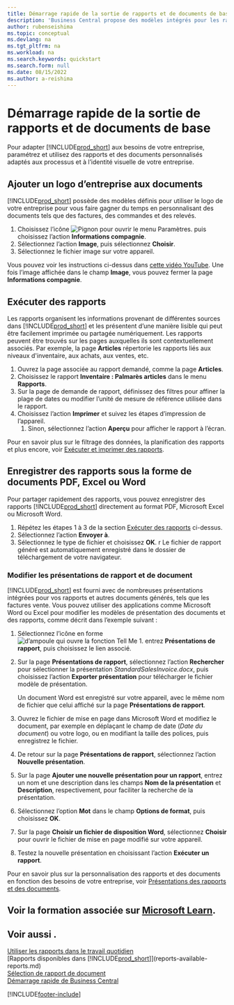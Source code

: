 ```yaml
---
title: Démarrage rapide de la sortie de rapports et de documents de base
description: 'Business Central propose des modèles intégrés pour les rapports et les documents, avec de nombreuses options de personnalisation pour les adapter aux besoins de votre entreprise.'
author: rubenseishima
ms.topic: conceptual
ms.devlang: na
ms.tgt_pltfrm: na
ms.workload: na
ms.search.keywords: quickstart
ms.search.form: null
ms.date: 08/15/2022
ms.author: a-reishima
---
```


# <a name="basic-reports-and-documents-output-quick-start"></a><a name="basic-reports-and-documents-output-quick-start"></a>Démarrage rapide de la sortie de rapports et de documents de base

Pour adapter [!INCLUDE[prod_short](includes/prod_short.md)] aux besoins de votre entreprise, paramétrez et utilisez des rapports et des documents personnalisés adaptés aux processus et à l’identité visuelle de votre entreprise.

## <a name="add-your-company-logo-to-documents"></a><a name="add-your-company-logo-to-documents"></a>Ajouter un logo d’entreprise aux documents

[!INCLUDE[prod_short](includes/prod_short.md)] possède des modèles définis pour utiliser le logo de votre entreprise pour vous faire gagner du temps en personnalisant des documents tels que des factures, des commandes et des relevés.

1. Choisissez l’icône ![Pignon pour ouvrir le menu Paramètres.](media/ui-experience/settings_icon_small.png) puis choisissez l’action **Informations compagnie**.
2. Sélectionnez l’action **Image**, puis sélectionnez **Choisir**.
3. Sélectionnez le fichier image sur votre appareil.

Vous pouvez voir les instructions ci-dessus dans [cette vidéo YouTube](https://www.youtube.com/watch?v=AatXbKF1NGg). Une fois l’image affichée dans le champ **Image**, vous pouvez fermer la page **Informations compagnie**.

## <a name="run-reports"></a><a name="run-reports"></a>Exécuter des rapports

Les rapports organisent les informations provenant de différentes sources dans [!INCLUDE[prod_short](includes/prod_short.md)] et les présentent d’une manière lisible qui peut être facilement imprimée ou partagée numériquement. Les rapports peuvent être trouvés sur les pages auxquelles ils sont contextuellement associés. Par exemple, la page **Articles** répertorie les rapports liés aux niveaux d'inventaire, aux achats, aux ventes, etc.

1. Ouvrez la page associée au rapport demandé, comme la page **Articles**.
2. Choisissez le rapport **Inventaire : Palmarès articles** dans le menu **Rapports**.
3. Sur la page de demande de rapport, définissez des filtres pour affiner la plage de dates ou modifier l’unité de mesure de référence utilisée dans le rapport.
4. Choisissez l’action **Imprimer** et suivez les étapes d’impression de l’appareil.
    1. Sinon, sélectionnez l’action **Aperçu** pour afficher le rapport à l’écran.

Pour en savoir plus sur le filtrage des données, la planification des rapports et plus encore, voir [Exécuter et imprimer des rapports](ui-work-report.md).

## <a name="save-reports-as-pdf-excel-or-word-documents"></a><a name="save-reports-as-pdf-excel-or-word-documents"></a>Enregistrer des rapports sous la forme de documents PDF, Excel ou Word

Pour partager rapidement des rapports, vous pouvez enregistrer des rapports [!INCLUDE[prod_short](includes/prod_short.md)] directement au format PDF, Microsoft Excel ou Microsoft Word.

1. Répétez les étapes 1 à 3 de la section [Exécuter des rapports](#run-reports) ci-dessus.
2. Sélectionnez l’action **Envoyer à**.
3. Sélectionnez le type de fichier et choisissez **OK**.
r Le fichier de rapport généré est automatiquement enregistré dans le dossier de téléchargement de votre navigateur.

### <a name="change-report-and-document-layouts"></a><a name="change-report-and-document-layouts"></a>Modifier les présentations de rapport et de document

[!INCLUDE[prod_short](includes/prod_short.md)] est fourni avec de nombreuses présentations intégrées pour vos rapports et autres documents générés, tels que les factures vente. Vous pouvez utiliser des applications comme Microsoft Word ou Excel pour modifier les modèles de présentation des documents et des rapports, comme décrit dans l’exemple suivant :

1. Sélectionnez l’icône en forme ![d’ampoule qui ouvre la fonction Tell Me 1.](media/ui-search/search_small.png "Dites-moi ce que vous voulez faire") entrez **Présentations de rapport**, puis choisissez le lien associé.
2. Sur la page **Présentations de rapport**, sélectionnez l’action **Rechercher** pour sélectionner la présentation *StandardSalesInvoice.docx*, puis choisissez l’action **Exporter présentation** pour télécharger le fichier modèle de présentation.

    Un document Word est enregistré sur votre appareil, avec le même nom de fichier que celui affiché sur la page **Présentations de rapport**.
3. Ouvrez le fichier de mise en page dans Microsoft Word et modifiez le document, par exemple en déplaçant le champ de date (*Date du document*) ou votre logo, ou en modifiant la taille des polices, puis enregistrez le fichier.
4. De retour sur la page **Présentations de rapport**, sélectionnez l’action **Nouvelle présentation**.
5. Sur la page **Ajouter une nouvelle présentation pour un rapport**, entrez un nom et une description dans les champs **Nom de la présentation** et **Description**, respectivement, pour faciliter la recherche de la présentation.
6. Sélectionnez l’option **Mot** dans le champ **Options de format**, puis choisissez **OK**.
7. Sur la page **Choisir un fichier de disposition Word**, sélectionnez **Choisir** pour ouvrir le fichier de mise en page modifié sur votre appareil.
8. Testez la nouvelle présentation en choisissant l’action **Exécuter un rapport**.

Pour en savoir plus sur la personnalisation des rapports et des documents en fonction des besoins de votre entreprise, voir [Présentations des rapports et des documents](ui-manage-report-layouts.md).

## <a name="see-related-training-at-microsoft-learn"></a><a name="see-related-training-at-microsoft-learn"></a>Voir la formation associée sur [Microsoft Learn](/learn/modules/work-with-reports/).

## <a name="see-also"></a><a name="see-also"></a>Voir aussi .

[Utiliser les rapports dans le travail quotidien](reports-use-reports.md)  
[Rapports disponibles dans [!INCLUDE[prod_short](includes/prod_short.md)]](reports-available-reports.md)  
[Sélection de rapport de document](across-report-selections.md)  
[Démarrage rapide de Business Central](quick-start-business-central.md)  

[!INCLUDE[footer-include](includes/footer-banner.md)]
